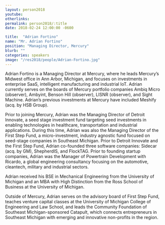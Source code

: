 ```yaml
---
layout: person2018
youtube: 
otherlinks: 
permalink: person2018/:title
date: 2018-02-24 12:00:00 -0600

title:  "Adrian Fortino"
name: "Mr. Adrian Fortino"
position: "Managing Director, Mercury"
blurb: ""
categories: speakers
image: "/res2018/people/Adrian-Fortino.jpg"
---
```


Adrian Fortino is a Managing Director at Mercury, where he leads Mercury’s Midwest office in Ann Arbor, Michigan, and focuses on investments in enterprise SaaS, intelligent manufacturing and industrial IoT. Adrian currently serves on the boards of Mercury portfolio companies Ambiq Micro (observer), Ambyint, Benson Hill (observer), LISNR (observer), and Sight Machine. Adrian’s previous investments at Mercury have included Meshify (acq. by HSB Group).

Prior to joining Mercury, Adrian was the Managing Director of Detroit Innovate, a seed stage investment fund targeting seed investments in enabling technologies in healthcare, transportation and industrial applications. During this time, Adrian was also the Managing Director of the First Step Fund, a micro-investment, industry agnostic fund focused on seed-stage companies in Southeast Michigan. Prior to Detroit Innovate and the First Step Fund, Adrian co-founded three software companies: Sidecar (acq. by GM), ShepherdIS, and FlockTAG. Prior to founding startup companies, Adrian was the Manager of Powertrain Development with Ricardo, a global engineering consultancy focusing on the automotive, cleantech, military and industrial sectors.

Adrian received his BSE in Mechanical Engineering from the University of Michigan and an MBA with High Distinction from the Ross School of Business at the University of Michigan.

Outside of Mercury, Adrian serves on the advisory board of First Step Fund, teaches venture capital classes at the University of Michigan College of Engineering and Law School, and leads the Community Foundation of Southeast Michigan-sponsored Catapult, which connects entrepreneurs in Southeast Michigan with emerging and innovative non-profits in the region.